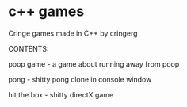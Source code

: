 # c++ games
Cringe games made in C++ by cringerg

CONTENTS:

poop game - a game about running away from poop

pong - shitty pong clone in console window

hit the box - shitty directX game
